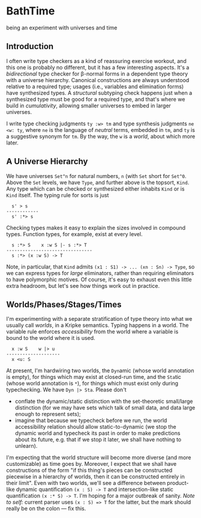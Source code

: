 BathTime
========

being an experiment with universes and time


Introduction
------------

I often write type checkers as a kind of reassuring exercise workout,
and this one is probably no different, but it has a few interesting
aspects. It's a *bidirectional* type checker for &beta;-normal forms in
a dependent type theory with a universe hierarchy. Canonical
constructions are always understood relative to a required type;
usages (i.e., variables and elimination forms) have synthesized types.
A *structural* subtyping check happens just when a synthesized type
must be good for a required type, and that's where we build in
*cumulativity*, allowing smaller universes to embed in larger
universes.

I write type checking judgments `ty :w> tm` and type
synthesis judgments `ne <w: ty`, where `ne` is the language of *neutral*
terms, embedded in `tm`, and `ty` is a suggestive synonym for `tm`.
By the way, the `w` is a *world*, about which more later.


A Universe Hierarchy
--------------------

We have universes `Set^n` for natural numbers, `n` (with `Set` short
for `Set^0`. Above the `Set` levels, we have `Type`, and further above
is the topsort, `Kind`. Any type which can be checked or synthesized
either inhabits `Kind` or is `Kind` itself. The typing rule for sorts
is just

      s' > s
    ------------
      s' :*> s

Checking types makes it easy to explain the sizes involved in compound types.
Function types, for example, exist at every level.

      s :*> S    x :w S |- s :*> T
    --------------------------------
      s :*> (x :w S) -> T

Note, in particular, that `Kind` admits `(x1 : S1) -> ... (xn : Sn) ->
Type`, so we can express types for *large* eliminators, rather than
requiring eliminators to have polymorphic motives. Of course, it's
easy to exhaust even this little extra headroom, but let's see how
things work out in practice.


Worlds/Phases/Stages/Times
--------------------------

I'm experimenting with a separate stratification of type theory into
what we usually call *worlds*, in a Kripke semantics. Typing happens
in a world. The variable rule enforces *accessibility* from the world
where a variable is bound to the world where it is used.

      x :w S    w |> u
    --------------------
      x <u: S

At present, I'm hardwiring two worlds, the `Dyn`amic (whose world
annotation is empty), for things which may exist at closed-run time,
and the `Sta`tic (whose world annotation is `*`), for things which
must exist only during typechecking. We have `Dyn |> Sta`. Please
don't

 * conflate the dynamic/static distinction with the set-theoretic small/large distinction (for we may have sets which talk of small data, and data large enough to represent sets);
 * imagine that because we typecheck before we run, the world accessibility relation should allow static-to-dynamic (we stop the dynamic world and typecheck its past in order to make predictions about its future, e.g. that if we stop it later, we shall have nothing to unlearn).

I'm expecting that the world structure will become more diverse (and
more customizable) as time goes by. Moreover, I expect that we shall
have constructions of the form "if this thing's pieces can be
constructed piecewise in a hierarchy of worlds, then it can be
constructed entirely in their limit". Even with two worlds, we'll see
a difference between product-like dynamic quantification `(x : S) ->
T` and intersection-like static quantification `(x :* S) -> T`. I'm
hoping for a major outbreak of sanity. *Note to self:* current parser
uses `(x : S) => T` for the latter, but the mark should really be on
the colon &mdash; fix this.